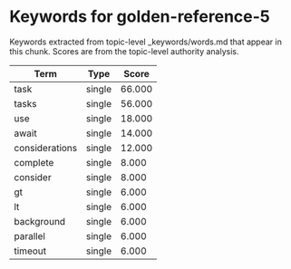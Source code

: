 # Keywords for golden-reference-5

Keywords extracted from topic-level _keywords/words.md that appear in this chunk.
Scores are from the topic-level authority analysis.

| Term | Type | Score |
|------|------|-------|
| task | single | 66.000 |
| tasks | single | 56.000 |
| use | single | 18.000 |
| await | single | 14.000 |
| considerations | single | 12.000 |
| complete | single | 8.000 |
| consider | single | 8.000 |
| gt | single | 6.000 |
| lt | single | 6.000 |
| background | single | 6.000 |
| parallel | single | 6.000 |
| timeout | single | 6.000 |

